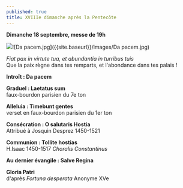 ```yaml
---
published: true
title: XVIIIe dimanche après la Pentecôte
---
```

**Dimanche 18 septembre, messe de 19h**  

![]({{site.baseurl}}/images/Da%20pacem.jpg)![Da pacem.jpg]({{site.baseurl}}/images/Da pacem.jpg)


*Fiat pax in virtute tua, et abundantia in turribus tuis*  
Que la paix règne dans tes remparts, et l'abondance dans tes palais !

**Introït : Da pacem**

**Graduel : Laetatus sum**  
faux-bourdon parisien du 7e ton

**Alleluia : Timebunt gentes**  
verset en faux-bourdon parisien du 1er ton

**Consécration : O salutaris Hostia**  
Attribué à Josquin Desprez 1450-1521

**Communion : Tollite hostias**  
H.Isaac 1450-1517 *Choralis Constantinus*

**Au dernier évangile : Salve Regina**

**Gloria Patri**  
d'après *Fortuna desperata* Anonyme XVe
